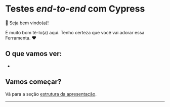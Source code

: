 # Testes _end-to-end_ com Cypress

👋 Seja bem vindo(a)!

É muito bom tê-lo(a) aqui. Tenho certeza que você vai adorar essa Ferramenta. ❤️

## O que vamos ver:

- 

## Vamos começar?

Vá para a seção [estrutura da apresentação](./lessons/_course-structure_.md).

___
